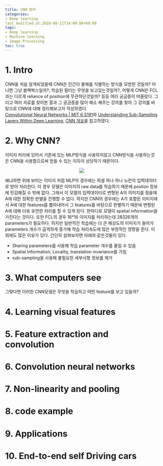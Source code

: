 ```yaml
---
title: CNN 정리
categories:
- Deep learning
last_modified_at:2020-08-21T14:00:00+09:00
tags:
- Deep learning
- Machine learning
- Image Processing
toc: true
---
```

# 1. Intro
CNN을 처음 알게되었을때 CNN은 인간이 물체를 식별하는 방식을 모방한 것일까? 아니면 그냥 블랙박스일까?, 학습된 필터는 무엇을 보고있는것일까?, 어떻게 CNN은 FCL과는 다르게 reliance of position에 무관하단것일까? 등등 여러 궁금증이 떠올랐다. 그리고 여러 자료를 찾아본 결과 그 궁금증을 많이 해소 해주는 강의를 찾아 그 강의를 바탕으로 CNN에 대해 정리해보고자 작성하였다.  
[Convolutional Neural Networks | MIT 6.S191](https://www.youtube.com/watch?time_continue=1&v=iaSUYvmCekI&feature=emb_title)와
[ Understanding Sub-Sampling Layers Within Deep Learning](https://towardsdatascience.com/you-should-understand-sub-sampling-layers-within-deep-learning-b51016acd551), [CNN 개요](https://blog.naver.com/laonple/220587920012)를 참고하였다.
# 2. Why CNN?
이미지 처리에 있어서 기존에 있는 MLP방식을 사용하지않고 CNN방식을 사용하는것은 CNN을 사용함으로써 얻을 수 있는 이득이 상당하기 때문이다.
<p align="center"><img src="https://user-images.githubusercontent.com/56510688/90860659-5efe2d80-e3c5-11ea-8a11-9d2575274a9c.png"></p>
왜냐하면 위에 보이는 이미지 처럼 MLP의 경우에는 픽셀 하나 하나 뉴런의 입력데이터로 받아 처리한다. 이 경우 모델은 이미지의 raw data를 학습하기 때문에 postion 정보에 민감해질 수 밖에 없다. 그래서 이 모델의 입력데이터로 변형된 A의 이미지를 줬을때 A에 대한 정확한 판별을 진행할 수 없다. 하지만 CNN의 경우에는 A가 포함된 이미지에서 A에 대한 features를 뽑아내어서 그 features를 바탕으로 판별하기 때문에 변형된 A에 대해 더욱 유연한 처리를 할 수 있게 된다. 한마디로 모델이 spatial information을 가진다는 것이다. 또한 FCL의 경우 16*16 이미지를 처리하는데 28326개의 parameters가 필요하다. 하지만 일반적인 학습에는 더 큰 해상도의 이미지가 들어가 parameters 개수가 급격하게 증가해 학습 처리속도에 많은 부정적인 영향을 준다. 이외에도 많은 이유가 있다. 간단히 살펴보자면 아래와 같은것들이 있다.

- Sharing parameters를 사용해 학습 parameter 개수를 줄일 수 있음
- Spatial Information, Locality, translation invariance를 가짐
- sub-sampling을 사용해 불필요한 세부사항 정보를 제거


# 3. What computers see
그렇다면 이러한 CNN모델은 무엇을 학습하고 어떤 feature를 보고 있을까?


# 4. Learning visual features


# 5. Feature extraction and convolution


# 6. Convolution neural networks


# 7. Non-linearity and pooling


# 8. code example


# 9. Applications


# 10. End-to-end self Driving cars
